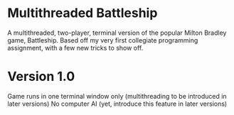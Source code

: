 # Multithreaded Battleship
A multithreaded, two-player, terminal version of the popular Milton Bradley game, Battleship. Based off my very first collegiate programming assignment, with a few new tricks to show off.


# Version 1.0
Game runs in one terminal window only (multithreading to be introduced in later versions)
No computer AI (yet, introduce this feature in later versions)
